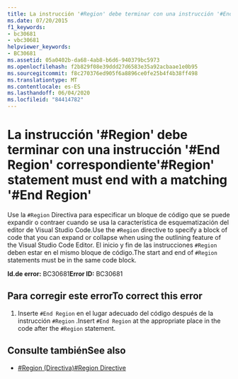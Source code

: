 ```yaml
---
title: La instrucción '#Region' debe terminar con una instrucción '#End Region' correspondiente
ms.date: 07/20/2015
f1_keywords:
- bc30681
- vbc30681
helpviewer_keywords:
- BC30681
ms.assetid: 05a0402b-da68-4ab8-b6d6-940379bc5973
ms.openlocfilehash: f2b829f08e39ddd27d6583e35a92acbaae1e0b95
ms.sourcegitcommit: f8c270376ed905f6a8896ce0fe25b4f4b38ff498
ms.translationtype: MT
ms.contentlocale: es-ES
ms.lasthandoff: 06/04/2020
ms.locfileid: "84414782"
---
```

# <a name="region-statement-must-end-with-a-matching-end-region"></a><span data-ttu-id="1c455-102">La instrucción '#Region' debe terminar con una instrucción '#End Region' correspondiente</span><span class="sxs-lookup"><span data-stu-id="1c455-102">'#Region' statement must end with a matching '#End Region'</span></span>
<span data-ttu-id="1c455-103">Use la `#Region` Directiva para especificar un bloque de código que se puede expandir o contraer cuando se usa la característica de esquematización del editor de Visual Studio Code.</span><span class="sxs-lookup"><span data-stu-id="1c455-103">Use the `#Region` directive to specify a block of code that you can expand or collapse when using the outlining feature of the Visual Studio Code Editor.</span></span> <span data-ttu-id="1c455-104">El inicio y fin de las instrucciones `#Region` deben estar en el mismo bloque de código.</span><span class="sxs-lookup"><span data-stu-id="1c455-104">The start and end of `#Region` statements must be in the same code block.</span></span>  
  
 <span data-ttu-id="1c455-105">**Id.de error:** BC30681</span><span class="sxs-lookup"><span data-stu-id="1c455-105">**Error ID:** BC30681</span></span>  
  
## <a name="to-correct-this-error"></a><span data-ttu-id="1c455-106">Para corregir este error</span><span class="sxs-lookup"><span data-stu-id="1c455-106">To correct this error</span></span>  
  
1. <span data-ttu-id="1c455-107">Inserte `#End Region` en el lugar adecuado del código después de la instrucción `#Region` .</span><span class="sxs-lookup"><span data-stu-id="1c455-107">Insert `#End Region` at the appropriate place in the code after the `#Region` statement.</span></span>  
  
## <a name="see-also"></a><span data-ttu-id="1c455-108">Consulte también</span><span class="sxs-lookup"><span data-stu-id="1c455-108">See also</span></span>

- [<span data-ttu-id="1c455-109">#Region (Directiva)</span><span class="sxs-lookup"><span data-stu-id="1c455-109">#Region Directive</span></span>](../language-reference/directives/region-directive.md)
